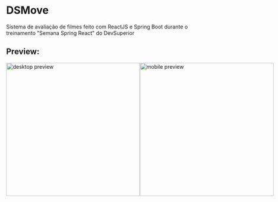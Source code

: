 # DSMove

Sistema de avaliação de filmes feito com ReactJS e Spring Boot durante o treinamento "Semana Spring React" do DevSuperior

## Preview:
<div style="display: flex;">
  <img alt="desktop preview" height="360" src="https://user-images.githubusercontent.com/49008821/183261194-69b1fa4f-bd8a-4ddf-96a1-8acc207cabde.png" />
  <img alt="mobile preview" height="360" src="https://user-images.githubusercontent.com/49008821/183261246-3d99f4a2-6da3-4c7a-bf60-1512e9f2c709.png"/>
</div>
